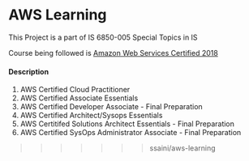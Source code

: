 # AWS Learning

This Project is a part of IS 6850-005 Special Topics in IS

Course being followed is [Amazon Web Services Certified 2018](https://www.udemy.com/aws-certified-associate-architect-developer-sysops-admin/learn/v4/overview)

#### Description

1. AWS Certified Cloud Practitioner
2. AWS Certified Associate Essentials
3. AWS Certified Developer Associate - Final Preparation
4. AWS Certified Architect/Sysops Essentials
5. AWS Certitifed Solutions Architect Essentials - Final Preparation
6. AWS Certified SysOps Administrator Associate - Final Preparation

>>>>>>> ssaini/aws-learning

